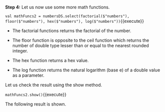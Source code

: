 
 

**Step 4:** Let us now use some more math functions.

`val mathFuncs2 = numbersDS.select(factorial($"numbers"), floor($"numbers"), hex($"numbers"), log($"numbers"))`{{execute}} 

- The factorial functions returns the factorial of the number.

- The floor function is opposite to the ceil function which returns the number of double type lesser than or equal to the nearest rounded integer.

- The hex function returns a hex value.

- The log function returns the natural logarithm (base e) of a double value as a parameter.

Let us check the result using the show method.

`mathFuncs2.show()`{{execute}} 
 

The following result is shown.

 